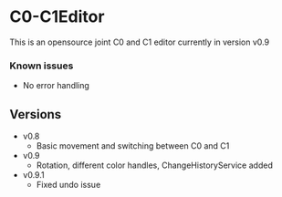 # C0-C1Editor 
This is an opensource joint C0 and C1 editor currently in version v0.9
 
### Known issues
- No error handling
 
## Versions
- v0.8
  - Basic movement and switching between C0 and C1
- v0.9
  - Rotation, different color handles, ChangeHistoryService added
- v0.9.1
  - Fixed undo issue
